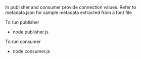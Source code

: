 In publisher and consumer provide connection values.
Refer to metadata.json for sample metadata extracted from a font file

To run publisher
* node publisher.js

To run consumer
* node consumer.js 

